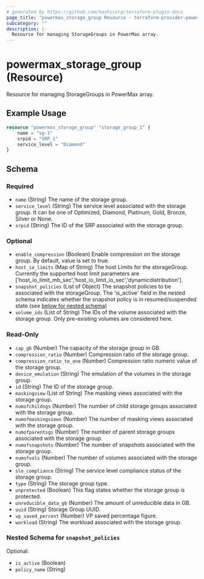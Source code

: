```yaml
---
# generated by https://github.com/hashicorp/terraform-plugin-docs
page_title: "powermax_storage_group Resource - terraform-provider-powermax"
subcategory: ""
description: |-
  Resource for managing StorageGroups in PowerMax array.
---
```


# powermax_storage_group (Resource)

Resource for managing StorageGroups in PowerMax array.

## Example Usage

```terraform
resource "powermax_storage_group" "storage_group_1" {
	name = "sg-1"
	srpid = "SRP_1"
	service_level = "Diamond"
}
```

<!-- schema generated by tfplugindocs -->
## Schema

### Required

- `name` (String) The name of the storage group.
- `service_level` (String) The service level associated with the storage group. It can be one of Optimized, Diamond, Platinum, Gold, Bronze, Silver or None.
- `srpid` (String) The ID of the SRP associated with the storage group.

### Optional

- `enable_compression` (Boolean) Enable compression on the storage group. By default, value is set to true.
- `host_io_limits` (Map of String) The host Limits for the storageGroup. Currently the supported host limit parameters are ['host_io_limit_mb_sec','host_io_limit_io_sec','dynamicdistribution'].
- `snapshot_policies` (List of Object) The snapshot policies to be associated with the storageGroup. The 'is_active' field in the nested schema indicates whether the snapshot policy is in resumed/suspended state (see [below for nested schema](#nestedatt--snapshot_policies))
- `volume_ids` (List of String) The IDs of the volume associated with the storage group. Only pre-existing volumes are considered here.

### Read-Only

- `cap_gb` (Number) The capacity of the storage group in GB.
- `compression_ratio` (Number) Compression ratio of the storage group.
- `compression_ratio_to_one` (Number) Compression ratio numeric value of the storage group.
- `device_emulation` (String) The emulation of the volumes in the storage group.
- `id` (String) The ID of the storage group.
- `maskingview` (List of String) The masking views associated with the storage group.
- `numofchildsgs` (Number) The number of child storage groups associated with the storage group.
- `numofmaskingviews` (Number) The number of masking views associated with the storage group.
- `numofparentsgs` (Number) The number of parent storage groups associated with the storage group.
- `numofsnapshots` (Number) The number of snapshots associated with the storage group.
- `numofvols` (Number) The number of volumes associated with the storage group.
- `slo_compliance` (String) The service level compliance status of the storage group.
- `type` (String) The storage group type.
- `unprotected` (Boolean) This flag states whether the storage group is protected.
- `unreducible_data_gb` (Number) The amount of unreducible data in GB.
- `uuid` (String) Storage Group UUID.
- `vp_saved_percent` (Number) VP saved percentage figure.
- `workload` (String) The workload associated with the storage group.

<a id="nestedatt--snapshot_policies"></a>
### Nested Schema for `snapshot_policies`

Optional:

- `is_active` (Boolean)
- `policy_name` (String)


